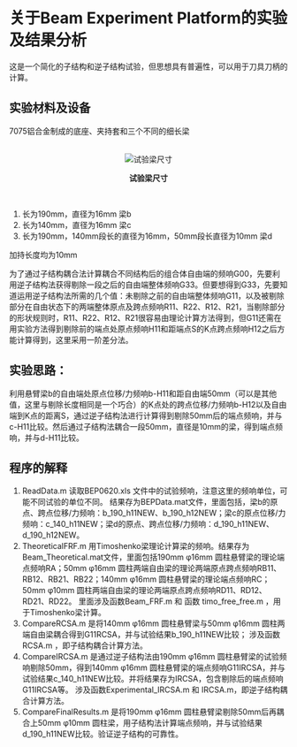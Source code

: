# 关于Beam Experiment Platform的实验及结果分析
这是一个简化的子结构和逆子结构试验，但思想具有普遍性，可以用于刀具刀柄的计算。

## 实验材料及设备
7075铝合金制成的底座、夹持套和三个不同的细长梁

<br>
<div align ="center">
<img src = "/Example/Beam.png" alt="试验梁尺寸" title="试验梁尺寸">
</div>
<p align = "center"><b>试验梁尺寸</b></p>
<br>


1. 长为190mm，直径为16mm 梁b
2. 长为140mm，直径为16mm 梁c
3. 长为190mm，140mm段长的直径为16mm，50mm段长直径为10mm 梁d

加持长度均为10mm

为了通过子结构耦合法计算耦合不同结构后的组合体自由端的频响G00，先要利用逆子结构法获得剔除一段之后的自由端整体频响G33。但要想得到G33，先要知道运用逆子结构法所需的几个值：未剔除之前的自由端整体频响G11，以及被剔除部分在自由状态下的两端整体原点及跨点频响R11、R22、R12、R21，当剔除部分的形状规则时，R11、R22、R12、R21很容易由理论计算方法得到，但G11还需在用实验方法得到剔除前的端点处原点频响H11和距端点S的K点跨点频响H12之后方能计算得到，这里采用一阶差分法。

## 实验思路：
利用悬臂梁b的自由端处原点位移/力频响b-H11和距自由端50mm（可以是其他值，这里与剔除长度相同是一个巧合）的K点处的跨点位移/力频响b-H12以及自由端到K点的距离S，通过逆子结构法进行计算得到剔除50mm后的端点频响，并与c-H11比较。然后通过子结构法耦合一段50mm，直径是10mm的梁，得到端点频响，并与d-H11比较。

## 程序的解释
1.	ReadData.m
读取BEP0620.xls 文件中的试验频响，注意这里的频响单位，可能不同试验的单位不同。
结果存为BEPData.mat文件，里面包括，梁b的原点、跨点位移/力频响：b_190_h11NEW、b_190_h12NEW；梁c的原点位移/力频响：c_140_h11NEW；梁d的原点、跨点位移/力频响：d_190_h11NEW、d_190_h12NEW。
2.	TheoreticalFRF.m
用Timoshenko梁理论计算梁的频响。结果存为Beam_Theoretical.mat文件，里面包括190mm φ16mm 圆柱悬臂梁的理论端点频响RA；50mm φ16mm 圆柱两端自由梁的理论两端原点跨点频响RB11、RB12、RB21、RB22；140mm φ16mm 圆柱悬臂梁的理论端点频响RC；50mm φ10mm 圆柱两端自由梁的理论两端原点跨点频响RD11、RD12、RD21、RD22。
里面涉及函数Beam_FRF.m 和 函数 timo_free_free.m ，用于Timoshenko梁计算。
3.	CompareRCSA.m 是将140mm φ16mm 圆柱悬臂梁与50mm φ16mm 圆柱两端自由梁耦合得到G11RCSA，并与试验结果b_190_h11NEW比较；
涉及函数RCSA.m ，即子结构耦合计算方法。
4.	CompareIRCSA.m 是通过逆子结构法由190mm φ16mm 圆柱悬臂梁的试验频响剔除50mm，得到140mm φ16mm 圆柱悬臂梁的端点频响G11IRCSA，并与试验结果c_140_h11NEW比较。并将结果存为IRCSA，包含剔除后的端点频响G11IRCSA等。
涉及函数Experimental_IRCSA.m 和 IRCSA.m，即逆子结构耦合计算方法。
5.	CompareFinalResults.m 是将190mm φ16mm 圆柱悬臂梁剔除50mm后再耦合上50mm φ10mm 圆柱梁，用子结构法计算端点频响，并与试验结果d_190_h11NEW比较。验证逆子结构的可靠性。
